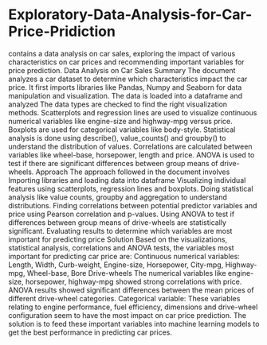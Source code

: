 # Exploratory-Data-Analysis-for-Car-Price-Pridiction
contains a data analysis on car sales, exploring the impact of various characteristics on car prices and recommending important variables for price prediction.
Data Analysis on Car Sales
Summary
The document analyzes a car dataset to determine which characteristics impact the car price. It first imports libraries like Pandas, Numpy and Seaborn for data manipulation and visualization. The data is loaded into a dataframe and analyzed
The data types are checked to find the right visualization methods. Scatterplots and regression lines are used to visualize continuous numerical variables like engine-size and highway-mpg versus price. Boxplots are used for categorical variables like body-style. Statistical analysis is done using describe(), value_counts() and groupby() to understand the distribution of values. Correlations are calculated between variables like wheel-base, horsepower, length and price. ANOVA is used to test if there are significant differences between group means of drive-wheels.
Approach
The approach followed in the document involves
Importing libraries and loading data into dataframe
Visualizing individual features using scatterplots, regression lines and boxplots.
Doing statistical analysis like value counts, groupby and aggregation to understand distributions.
Finding correlations between potential predictor variables and price using Pearson correlation and p-values.
Using ANOVA to test if differences between group means of drive-wheels are statistically significant.
Evaluating results to determine which variables are most important for predicting price
Solution
Based on the visualizations, statistical analysis, correlations and ANOVA tests, the variables most important for predicting car price are:
Continuous numerical variables:
Length, Width, Curb-weight, Engine-size, Horsepower, City-mpg, Highway-mpg, Wheel-base, Bore
Drive-wheels
The numerical variables like engine-size, horsepower, highway-mpg showed strong correlations with price. ANOVA results showed significant differences between the mean prices of different drive-wheel categories.
Categorical variable:
These variables relating to engine performance, fuel efficiency, dimensions and drive-wheel configuration seem to have the most impact on car price prediction. The solution is to feed these important variables into machine learning models to get the best performance in predicting car prices.
